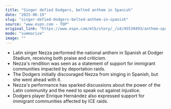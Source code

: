 ```yaml
---
title: "Singer defied Dodgers, belted anthem in Spanish"
date: "2025-06-19"
slug: "singer-defied-dodgers-belted-anthem-in-spanish"
source: "www.espn.com - TOP"
original_link: "https://www.espn.com/mlb/story/_/id/45539493/anthem-spanish-sparks-debate-dodgers-immigrant-support"
mode: "summarize"
image: ""
---
```


- Latin singer Nezza performed the national anthem in Spanish at Dodger Stadium, receiving both praise and criticism.
- Nezza's rendition was seen as a statement of support for immigrant communities impacted by deportation raids.
- The Dodgers initially discouraged Nezza from singing in Spanish, but she went ahead with it.
- Nezza's performance has sparked discussions about the power of the Latin community and the need to speak out against injustice.
- Dodgers player Enrique Hernández also expressed support for immigrant communities affected by ICE raids.